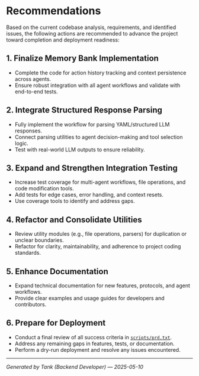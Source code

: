 # Recommendations

Based on the current codebase analysis, requirements, and identified issues, the following actions are recommended to advance the project toward completion and deployment readiness:

## 1. Finalize Memory Bank Implementation
- Complete the code for action history tracking and context persistence across agents.
- Ensure robust integration with all agent workflows and validate with end-to-end tests.

## 2. Integrate Structured Response Parsing
- Fully implement the workflow for parsing YAML/structured LLM responses.
- Connect parsing utilities to agent decision-making and tool selection logic.
- Test with real-world LLM outputs to ensure reliability.

## 3. Expand and Strengthen Integration Testing
- Increase test coverage for multi-agent workflows, file operations, and code modification tools.
- Add tests for edge cases, error handling, and context resets.
- Use coverage tools to identify and address gaps.

## 4. Refactor and Consolidate Utilities
- Review utility modules (e.g., file operations, parsers) for duplication or unclear boundaries.
- Refactor for clarity, maintainability, and adherence to project coding standards.

## 5. Enhance Documentation
- Expand technical documentation for new features, protocols, and agent workflows.
- Provide clear examples and usage guides for developers and contributors.

## 6. Prepare for Deployment
- Conduct a final review of all success criteria in [`scripts/prd.txt`](scripts/prd.txt:1).
- Address any remaining gaps in features, tests, or documentation.
- Perform a dry-run deployment and resolve any issues encountered.

---

*Generated by Tank (Backend Developer) — 2025-05-10*
